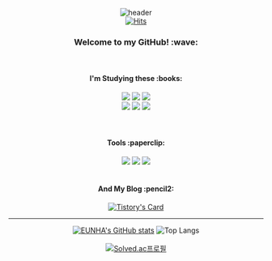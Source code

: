 <div align="center"> 
  
![header](https://capsule-render.vercel.app/api?type=Waving&color=CCE5FF&text=mkway999&fontColor=08298A&fontSize=40) <br>
[![Hits](https://hits.seeyoufarm.com/api/count/incr/badge.svg?url=https%3A%2F%2Fgithub.com%2Fmkway999&count_bg=%239CD9EF&title_bg=%23000000&icon=github.svg&icon_color=%23E7E7E7&title=GITHUB&edge_flat=false)](https://hits.seeyoufarm.com)

<h3> Welcome to my GitHub! :wave: </h3>
<br>
<h4> I'm Studying these :books: </h4>
<img src="https://img.shields.io/badge/JAVA-007396?style=for-the-badge&logo=java&logoColor=white">
<img src="https://img.shields.io/badge/Oracle-F80000?style=for-the-badge&logo=Oracle&logoColor=white">
<img src="https://img.shields.io/badge/GitHub-181717?style=for-the-badge&logo=GitHub&logoColor=white">
<br>
<img src="https://img.shields.io/badge/HTML5-E34F26?style=for-the-badge&logo=HTML5&logoColor=white">
<img src="https://img.shields.io/badge/CSS-1572B6?style=for-the-badge&logo=CSS&logoColor=white">
<img src="https://img.shields.io/badge/javascript-F7DF1E?style=for-the-badge&logo=javascript&logoColor=white">
<br>
<!--
<img src="https://img.shields.io/badge/excel-217346?style=for-the-badge&logo=microsoftexcel&logoColor=white">
<img src="https://img.shields.io/badge/access-A4373A?style=for-the-badge&logo=microsoftaccess&logoColor=white">
-->
<br>
<br>
<h4> Tools :paperclip:</h4>
<img src="https://img.shields.io/badge/eclipseide-2C2255?style=for-the-badge&logo=eclipseide&logoColor=white">
<img src="https://img.shields.io/badge/vscode-007ACC?style=for-the-badge&logo=vscode&logoColor=white">
<img src="https://img.shields.io/badge/editplus-FC390E?style=for-the-badge&logo=editplus&logoColor=white">

<br>
<br>
<h4> And My Blog :pencil2:</h4>

[![Tistory's Card](https://github-readme-tistory-card.vercel.app/api?name=milkyway999&theme=default)](https://milkyway999.tistory.com)
<br>
<hr>

[![EUNHA's GitHub stats](https://github-readme-stats.vercel.app/api?username=mkway999&theme=nord)](https://github.com/mkway999/github-readme-stats)
![Top Langs](https://github-readme-stats.vercel.app/api/top-langs/?username=mkway999&layout=compact&count_private=true&theme=merko)
<br><br>
[![Solved.ac프로필](http://mazassumnida.wtf/api/v2/generate_badge?boj=909160)](https://solved.ac/909160)

</div>
